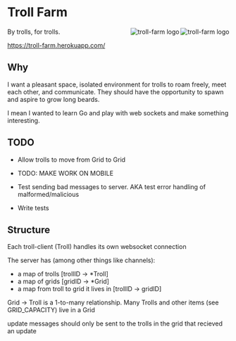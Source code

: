 Troll Farm
====================
<img src="https://troll-farm.herokuapp.com/static/img/other-troll.gif"
 alt="troll-farm logo" title="A real troll" align="right" />
<img src="https://troll-farm.herokuapp.com/static/img/other-troll.gif"
 alt="troll-farm logo" title="A real troll" align="right" />

By trolls, for trolls.

<https://troll-farm.herokuapp.com/>

Why
----
I want a pleasant space, isolated environment for trolls to roam freely, meet each other, and communicate.  They should have the opportunity to spawn and aspire to grow long beards.

I mean I wanted to learn Go and play with web sockets and make something interesting.


TODO
---

* Allow trolls to move from Grid to Grid

* TODO: MAKE WORK ON MOBILE

* Test sending bad messages to server.
AKA test error handling of malformed/malicious 

* Write tests


Structure
---

Each troll-client (Troll) handles its own websocket connection

The server has (among other things like channels): 

* a map of trolls [trollID -> *Troll]
* a map of grids  [gridID  -> *Grid]	
* a map from troll to grid it lives in [trollID -> gridID]

Grid -> Troll is a 1-to-many relationship.  Many Trolls and other items (see GRID_CAPACITY) live in a Grid

update messages should only be sent to the trolls in the grid that recieved an update















